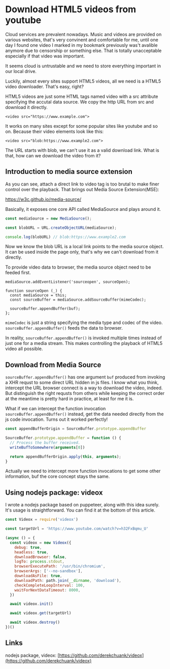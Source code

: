 # Download HTML5 videos from youtube

Cloud services are prevalent nowadays. Music and videos are provided on various websites, that's very convinent and comfortable for me, until one day I found one video I marked in my bookmark previously was't avalible anymore due to censorship or something else. That is totally unacceptable especially if that video was important.

It seems cloud is untrustable and we need to store everything important in our local drive.

Luckily, almost every sites support HTML5 videos, all we need is a HTML5 video downloader. That's easy, right?

HTML5 videos are just some HTML tags named video with a src attribute specifying the accutal data source. We copy the http URL from src and download it directly.

```
<video src="https://www.example.com">
```

It works on many sites except for some popular sites like youtube and so on. Because their video elements look like this:

```
<video src="blob:https://www.example2.com">
```
 
The URL starts with blob, we can't use it as a valid download link. What is that, how can we download the video from it?

## Introduction to media source extension

As you can see, attach a direct link to video tag is too brutal to make finer control over the playback. That brings out Media Source Extension(MSE):

https://w3c.github.io/media-source/

Basically, it exposes one core API called MediaSource and plays around it.

```js
const mediaSource = new MediaSource();

const blobURL = URL.createObjectURL(mediaSource);

console.log(blobURL) // blob:https://www.example2.com
```

Now we know the blob URL is a local link points to the media source object. It can be used inside the page only, that's why we can't download from it directly.

To provide video data to browser, the media source object need to be feeded first.

```
mediaSource.addEventListener('sourceopen', sourceOpen);

function sourceOpen (_) {
  const mediaSource = this;
  const sourceBuffer = mediaSource.addSourceBuffer(mimeCodec);

  sourceBuffer.appendBuffer(buf);
};
```

`mimeCodec` is just a string specifying the media type and codec of the video. `sourceBuffer.appendBuffer()` feeds the data to browser.

In reality, `sourceBuffer.appendBuffer()` is invoked multiple times instead of just one for a media stream. This makes controlling the playback of HTML5 video all possible.

## Download from Media Source

`sourceBuffer.appendBuffer()` has one argument `buf` produced from invoking a XHR requst to some direct URL hidden in js files. I know what you think, intercept the URL browser connect is a way to download the video, indeed. But distinguish the right requsts from others while keeping the correct order at the meantime is pretty hard in practice, at least for me it is.

What if we can intercept the function invocation `sourceBuffer.appendBuffer()` instead, get the data needed directly from the js code invocation. Turns out it worked perfectly!

```js
const appendBufferOrigin = SourceBuffer.prototype.appendBuffer

SourceBuffer.prototype.appendBuffer = function () {
  // Process the buffer received.
  writeBufToSomewhere(arguments[0])

  return appendBufferOrigin.apply(this, arguments);
}
```

Actually we need to intercept more function invocations to get some other information, buf the core concept stays the same.

## Using nodejs package: videox

I wrote a nodejs package based on puppeteer, along with this idea surely. It's usage is straightforward. You can find it at the bottom of this article.

```js
const Videox = require('videox')

const targetUrl = 'https://www.youtube.com/watch?v=h32FxBqmu_U'

(async () = {
  const videox = new Videox({
    debug: true,
    headless: true,
    downloadBrowser: false,
    logTo: process.stdout,
    browserExecutePath: '/usr/bin/chromium',
    browserArgs: ['--no-sandbox'],
    downloadAsFile: true,
    downloadPath: path.join(__dirname, 'download'),
    checkCompleteLoopInterval: 100,
    waitForNextDataTimeout: 8000,
  })

  await videox.init()

  await videox.get(targetUrl)

  await videox.destroy()
})()
```

## Links

nodejs package, videox: [https://github.com/derekchuank/videox](https://github.com/derekchuank/videox)